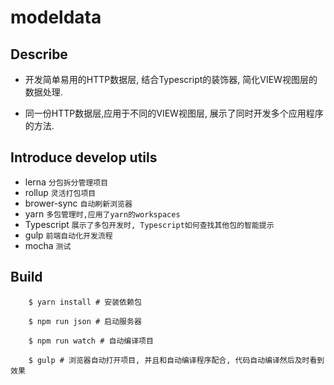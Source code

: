 # modeldata

## Describe

- 开发简单易用的HTTP数据层, 结合Typescript的装饰器, 简化VIEW视图层的数据处理.

- 同一份HTTP数据层,应用于不同的VIEW视图层, 展示了同时开发多个应用程序的方法.

## Introduce develop utils 

- lerna     `分包拆分管理项目`
- rollup    `灵活打包项目`
- brower-sync `自动刷新浏览器`
- yarn       `多包管理时,应用了yarn的workspaces`       
- Typescript `展示了多包开发时, Typescript如何查找其他包的智能提示`
- gulp       `前端自动化开发流程`
- mocha      `测试`   

## Build
```
    $ yarn install # 安装依赖包

    $ npm run json # 启动服务器

    $ npm run watch # 自动编译项目

    $ gulp # 浏览器自动打开项目, 并且和自动编译程序配合, 代码自动编译然后及时看到效果
```